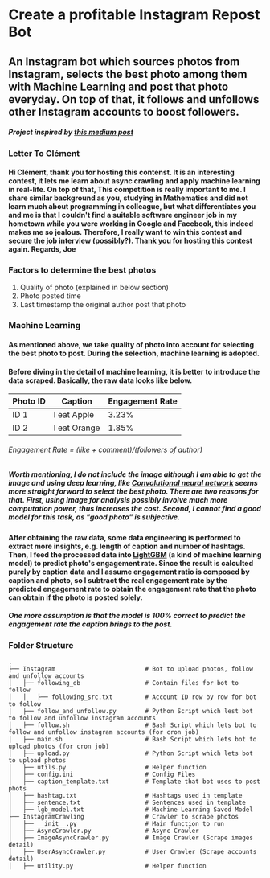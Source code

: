 # Create a profitable Instagram Repost Bot
## An Instagram bot which sources photos from Instagram, selects the best photo among them with Machine Learning and post that photo everyday. On top of that, it follows and unfollows other Instagram accounts to boost followers.
##### Project inspired by [this medium post](https://medium.com/@chrisbuetti/how-i-eat-for-free-in-nyc-using-python-automation-artificial-intelligence-and-instagram-a5ed8a1e2a10)

### Letter To Clément
#### Hi Clément, thank you for hosting this contenst. It is an interesting contest, it lets me learn about async crawling and apply machine learning in real-life. On top of that, This competition is really important to me. I share similar background as you, studying in Mathematics and did not learn much about programming in colleague, but what differentiates you and me is that I couldn't find a suitable software engineer job in my hometown while you were working in Google and Facebook, this indeed makes me so jealous. Therefore, I really want to win this contest and secure the job interview (possibly?). Thank you for hosting this contest again. Regards, Joe

### Factors to determine the best photos
1. Quality of photo (explained in below section)
2. Photo posted time
3. Last timestamp the original author post that photo

### Machine Learning
#### As mentioned above, we take quality of photo into account for selecting the best photo to post. During the selection, machine learning is adopted.
#### Before diving in the detail of machine learning, it is better to introduce the data scraped. Basically, the raw data looks like below.
| Photo ID | Caption      | Engagement Rate |
|----------|--------------|-----------------|
| ID 1     | I eat Apple  | 3.23%           |
| ID 2     | I eat Orange | 1.85%           |
###### Engagement Rate = (like + comment)/(followers of author)
##### Worth mentioning, I do not include the image although I am able to get the image and using deep learning, like [Convolutional neural network](https://en.wikipedia.org/wiki/Convolutional_neural_network) seems more straight forward to select the best photo. There are two reasons for that. First, using image for analysis possibly involve much more computation power, thus increases the cost. Second, I cannot find a good model for this task, as "good photo" is subjective.

#### After obtaining the raw data, some data engineering is performed to extract more insights, e.g. length of caption and number of hashtags. Then, I feed the processed data into [LightGBM](https://lightgbm.readthedocs.io/en/latest/) (a kind of machine learning model) to predict photo's engagement rate. Since the result is calculted purely by caption data and I assume engagement ratio is composed by caption and photo, so I subtract the real engagement rate by the predicted engagement rate to obtain the engagement rate that the photo can obtain if the photo is posted solely.

##### One more assumption is that the model is 100% correct to predict the engagement rate the caption brings to the post.

### Folder Structure
    .
    ├── Instagram                         # Bot to upload photos, follow and unfollow accounts
    │   ├── following_db                  # Contain files for bot to follow
    │   │   ├── following_src.txt         # Account ID row by row for bot to follow
    │   ├── follow_and_unfollow.py        # Python Script which lest bot to follow and unfollow instagram accounts
    │   ├── follow.sh                     # Bash Script which lets bot to follow and unfollow instagram accounts (for cron job)
    │   ├── main.sh                       # Bash Script which lets bot to upload photos (for cron job)    
    │   ├── upload.py                     # Python Script which lets bot to upload photos
    │   ├── utils.py                      # Helper function
    │   ├── config.ini                    # Config Files
    │   ├── caption_template.txt          # Template that bot uses to post phots    
    │   ├── hashtag.txt                   # Hashtags used in template    
    │   ├── sentence.txt                  # Sentences used in template
    │   ├── lgb_model.txt                 # Machine Learning Saved Model    
    ├── InstagramCrawling                 # Crawler to scrape photos  
    │   ├── __init__.py                   # Main function to run    
    │   ├── AsyncCrawler.py               # Async Crawler
    │   ├── ImageAsyncCrawler.py          # Image Crawler (Scrape images detail)
    │   ├── UserAsyncCrawler.py           # User Crawler (Scrape accounts detail)
    │   ├── utility.py                    # Helper function
